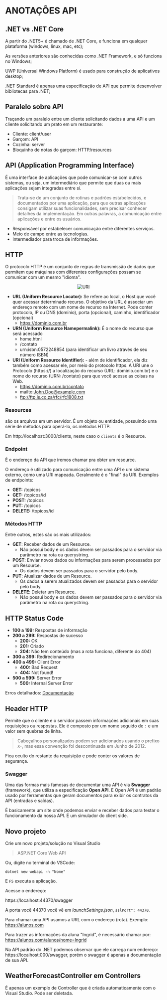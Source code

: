 # ANOTAÇÕES API

## .NET vs .NET Core

A partir do .NET5+ é chamado de .NET Core, e funciona em qualquer plataforma (windows, linux, mac, etc);

As versões anteriores são conhecidas como .NET Framework, e só funciona no Windows;

UWP (Universal Windows Platform) é usado para construção de aplicativos desktop;

.NET Standard é apenas uma especificação de API que permite desenvolver bibliotecas para .NET;


## Paralelo sobre API

Traçando um paralelo entre um cliente solicitando dados a uma API e um cliente solicitando um prato em um restaurante:

- Cliente: client/user
- Garçom: API
- Cozinha: server
- Bloquinho de notas do garçom: HTTP/resources


## API (Application Programming Interface)

É uma interface de aplicações que pode comunicar-se com outros sistemas, ou seja, um intermediário que permite que duas ou mais aplicações sejam integradas entre si.

> Trata-se de um conjunto de rotinas e padrões estabelecidos, e documentados por uma aplicação, para que outras aplicações consigam utilizar suas funcionalidades, sem precisar conhecer detalhes da implementação. Em outras palavras, a comunicação entre aplicações e entre os usuários.

- Responsável por estabelecer comunicação entre diferentes serviços.
- Meio de campo entre as tecnologias.
- Intermediador para troca de informações.


## HTTP

O protocolo HTTP é um conjunto de regras de transmissão de dados que permitem que máquinas com diferentes configurações possam se comunicar com um mesmo "idioma".

<span align="center">

![URI](https://upload.wikimedia.org/wikipedia/commons/thumb/f/ff/URI_Venn_Diagram.svg/180px-URI_Venn_Diagram.svg.png)

</span>

- **URL (Uniform Resource Locator):** Se refere ao local, o Host que você quer acessar determinado recurso. O objetivo da URL é associar um endereço remoto com um nome de recurso na Internet. Pode conter protocolo, IP ou DNS (domínio), porta (opcional), caminho, identificador (opcional)
    - https://dominio.com.br
- **URN (Uniform Resource Namepermalink):** É o nome do recurso que será acessado
    - home.html
    - /contato
    - urn:isbn:0572248854 (para identificar um livro através de seu número ISBN)
- **URI (Uniform Resource Identifier):** - além de identificador, ela diz também como acessar ele, por meio do protocolo https. A URI une o Protocolo (https://) a localização do recurso (URL: dominio.com.br) e o nome do recurso (URN: /contato) para que você acesse as coisas na Web.
    - https://dominio.com.br/contato
    - mailto:John.Doe@example.com
    - ftp://ftp.is.co.za/rfc/rfc1808.txt


### Resources

são os arquivos em um servidor. É um objeto ou entidade, possuindo uma série de métodos para operá-lo, os métodos HTTP.

Em http://localhost:3000/clients, neste caso o `clients` é o Resource.


### Endpoint

É o endereço da API que iremos chamar pra obter um resource. 

O endereço é utilizado para comunicação entre uma API e um sistema externo, como uma URI mapeada. Geralmente é o "final" da URI. Exemplos de endpoints:

- **GET:** /topicos
- **GET:** /topicos/id
- **POST:** /topicos
- **PUT:** /topicos
- **DELETE:** /topicos/id


### Métodos HTTP

Entre outros, estes são os mais utilizados:

- **GET**: Receber dados de um Resource.
    - Não possui body e os dados devem ser passados para o servidor via parâmetro na rota ou querystring.
- **POST**: Enviar novos dados ou informações para serem processados por um Resource.
    - Os dados devem ser passados para o servidor pelo body.
- **PUT**: Atualizar dados de um Resource.
    - Os dados a serem atualizados devem ser passados para o servidor pelo body.
- **DELETE**: Deletar um Resource.
    - Não possui body e os dados devem ser passados para o servidor via parâmetro na rota ou querystring.


## HTTP Status Code

- **100 a 199:** Respostas de informação
- **200 a 299:** Respostas de sucesso
    - **200:** OK
    - **201:** Criado
    - **204:** Não tem conteúdo (mas a rota funciona, diferente do 404)
- **300 a 399:** Redirecionamento
- **400 a 499:** Client Error
    - **400:** Bad Request
    - **404:** Not found!
- **500 a 599:** Server Error
    - **500:** Internal Server Error

Erros detalhados: [Documentação](https://developer.mozilla.org/pt-BR/docs/Web/HTTP/Status)


## Header HTTP

Permite que o cliente e o servidor passem informações adicionais em suas requisições ou respostas. Ele é composto por um nome seguido de `:` e um valor sem quebras de linha.

> Cabeçalhos personalizados podem ser adicionados usando o prefixo `X-`, mas essa convenção foi descontinuada em Junho de 2012.

Fica oculto do restante da requisição e pode conter os valores de segurança.


### Swagger

Uma das formas mais famosas de documentar uma API é via **Swagger** (framework), que utiliza a especificação **Open API**. E Open API é um padrão usado por ferramentas que geram documentos para exibir os contratos da API \(entradas e saídas).

É basicamente um site onde podemos enviar e receber dados para testar o funcionamento da nossa API. É um simulador do client side.


## Novo projeto

Crie um novo projeto/solução no Visual Studio

> ASP.NET Core Web API

Ou, digite no terminal do VSCode:

`dotnet new webapi -n "Nome"`

E `F5` executa a aplicação.


Acesse o endereço:

https://localhost:44370/swagger

A porta você 44370 você vê em *launchSettings.json*, `sslPort": 44370`.

Para chamar uma API usamos a URL com o endereço (rota). Exemplo: https://alunos.com

Para trazer as informações da aluna "Ingrid", é necessário chamar por: https://alunos.com/alunos/nome=Ingrid

Na API padrão do .NET podemos observar que ele carrega num endereço: https://localhost:000/swagger, porém o swagger é apenas a documentação de sua API.


## WeatherForecastController em Controllers

É apenas um exemplo de Controller que é criada automaticamente com o Visual Studio. Pode ser deletada.


